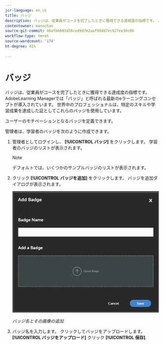 ```yaml
---
jcr-language: en_us
title: バッジ
description: バッジは、従業員がコースを完了したときに獲得できる達成度の指標です。 AdobeLearning Managerでは「バッジ」と呼ばれる最新のeラーニングコンセプトが導入されています。 世界中のプロフェッショナルは、特定のスキルや学習成果を達成した証としてこれらのバッジを使用しています。
contentowner: manochan
source-git-commit: 46afb6603456ced9d7e2aaf98d07ec92fee30c0b
workflow-type: tm+mt
source-wordcount: '174'
ht-degree: 41%

---
```




# バッジ

バッジは、従業員がコースを完了したときに獲得できる達成度の指標です。 AdobeLearning Managerでは「バッジ」と呼ばれる最新のeラーニングコンセプトが導入されています。 世界中のプロフェッショナルは、特定のスキルや学習成果を達成した証としてこれらのバッジを使用しています。

ユーザーのモチベーションとなるバッジを定義できます。

管理者は、学習者のバッジを次のように作成できます。

1. 管理者としてログインし、 **[!UICONTROL バッジ]** をクリックします。 学習者のバッジのリストが表示されます。

   >[!NOTE]
   >
   >デフォルトでは、いくつかのサンプルバッジのリストが表示されます。

1. クリック **[!UICONTROL バッジを追加]** をクリックします。 バッジを追加ダイアログが表示されます。

   ![](assets/add-badge1.png)

   *バッジ名とその画像の追加*

1. バッジ名を入力します。 クリックしてバッジをアップロードします。 **[!UICONTROL バッジをアップロード]** クリック **[!UICONTROL 保存]**.
